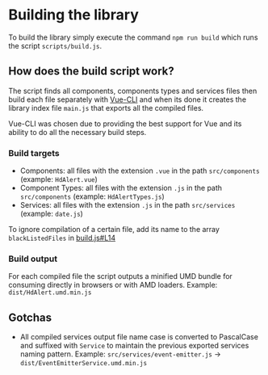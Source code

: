 # Building the library

To build the library simply execute the command `npm run build` which runs the script `scripts/build.js`.

## How does the build script work?

The script finds all components, components types and services files then build each file separately with [Vue-CLI](https://cli.vuejs.org/guide/cli-service.html#vue-cli-service-build) and when its done it creates the library index file `main.js` that exports all the compiled files.

Vue-CLI was chosen due to providing the best support for Vue and its ability to do all the necessary build steps.

### Build targets

- Components: all files with the extension `.vue` in the path `src/components` (example: `HdAlert.vue`)
- Component Types: all files with the extension `.js` in the path `src/components` (example: `HdAlertTypes.js`)
- Services: all files with the extension `.js` in the path `src/services` (example: `date.js`)

To ignore compilation of a certain file, add its name to the array `blackListedFiles` in [build.js#L14](/scripts/build.js#L14)


### Build output

For each compiled file the script outputs a minified UMD bundle for consuming directly in browsers or with AMD loaders.
Example: `dist/HdAlert.umd.min.js`


## Gotchas
- All compiled services output file name case is converted to PascalCase and suffixed with `Service` to maintain the previous exported services naming pattern.
Example: `src/services/event-emitter.js` -> `dist/EventEmitterService.umd.min.js`